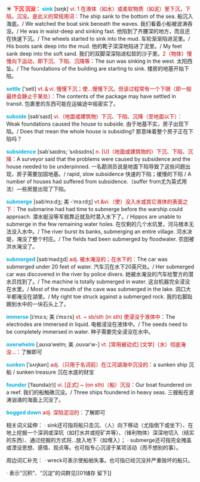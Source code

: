 ☀ <font color="red">**下沉 沉没：**</font>
<font color="sky blue">**sink**</font> [sɪŋk] 
<font color="#c00000">vi. 1 在液体（如水）或柔软物质（如泥）里下沉，下陷，沉没。是此义的常规用词：</font>The ship sank to the bottom of the sea. 船沉入海底。/ We watched the boat sink beneath the waves. 我们看着小船被波涛吞没。/ He was in waist-deep and sinking fast. 他陷到了齐腰深的地方，而且还在快速下沉。/ The wheels started to sink into the mud. 车轮渐渐陷进泥里。/ His boots sank deep into the mud. 他的靴子深深地陷进了泥里。/ My feet sank deep into the soft sand. 我们的双脚深深陷进松软的沙子里。<font color="#c00000">2（物体）慢慢向下运动，即下沉、下陷、沉降等：</font>The sun was sinking in the west. 太阳西坠。/ The foundations of the building are starting to sink. 楼房的地基开始下陷。

<font color="sky blue">**settle**</font> ['setl] 
<font color="#c00000">vt.＆vi. 慢慢下沉；使…慢慢下沉。但该过程常有一个下限（即一般最终会静止于某处）：</font>The contents of the package may have settled in transit. 包裹里的东西可能在运输途中摇密实了。
           
<font color="sky blue">**subside**</font> [səbˈsaɪd]
<font color="#c00000">vi.（地面或建筑物）下沉、下陷、沉降（至地面以下）：</font>Weak foundations caused the house to subside. 由于地基不实，房子出现下陷。/ Does that mean the whole house is subsiding? 那意味着整个房子正在下陷吗？
           
<font color="sky blue">**subsidence**</font> [səbˈsaɪdns; ˈsʌbsɪdns]
<font color="#c00000">n. [U]（地面或建筑物的）下沉、下陷、沉降：</font>A surveyor said that the problems were caused by subsidence and the house needed to be underpinned. 一名勘测员说是地面下陷导致了这些问题出现，房子需要加固地基。/ rapid, slow subsidence 快速的下陷；缓慢的下陷 / A number of houses had suffered from subsidence.（suffer from尤为英式用法）—些房屋出现了下陷。

<font color="sky blue">**submerge**</font> [səbˈmɜ:dʒ; 美 -ˈmɜ:rdʒ]
<font color="#c00000">vt.&vi.（使）没入水或其它液体的表面之下：</font>The submarine had had time to submerge before the warship could approach. 潜水艇没等军舰靠近就及时潜入水下了。/ Hippos are unable to submerge in the few remaining water holes. 在仅剩的几个水坑里，河马根本无法没入水中。/ The river burst its banks, submerging an entire village. 河水决堤，淹没了整个村庄。/ The fields had been submerged by floodwater. 农田被洪水淹没了。
                      
<font color="sky blue">**submerged**</font> [səbˈmədʒd]
<font color="#c00000">adj. 被水淹没的；在水下的：</font>The car was submerged under 20 feet of water. 汽车沉在水下20英尺处。/ Her submerged car was discovered in the river by police divers. 她被水淹没的汽车给警方的潜水员找到了。/ The machine is totally submerged in water. 这台机器完全浸没在水里。/ Most of the mouth of the cave was submerged in the lake. 洞口大半都淹没在湖里。/ My right toe struck against a submerged rock. 我的右脚趾踢到水中的一块石头上了。
           
<font color="sky blue">**immerse**</font> [ɪˈmɜ:s; 美 ɪˈmɜ:rs]
<font color="#c00000">vt. ~ sb/sth (in sth) 使浸没于液体中：</font>The electrodes are immersed in liquid. 电极浸没在液体中。/ The seeds need to be completely immersed in water. 种子需要完全浸没在水中。
           
<font color="sky blue">**overwhelm**</font> [ˌəʊvəˈwelm; 美 ˌoʊvərˈw-]
<font color="#c00000">vt. [常用被动式] [文学]（水）彻底淹没…：</font>了解即可

<font color="sky blue">**sunken**</font> [ˈsʌŋkən]
<font color="#c00000">adj.（只用于名词前）在江河湖海中沉没的：</font>a sunken ship 沉船 / sunken treasure 沉在水底的财宝
           
<font color="sky blue">**founder**</font> [ˈfaʊndə(r)]
<font color="#c00000">vi. [正式] ~ (on sth)（船）沉没：</font>Our boat foundered on a reef. 我们的船触礁沉没。/ Three ships foundered in heavy seas. 三艘船在波涛汹涌的海面上沉没了。

<font color="sky blue">**bogged down**</font>
<font color="#c00000">adj. 深陷泥沼的：</font>了解即可

相关词义延伸：
· sink还可指将船只击沉、（人）向下移动（尤指倒下或坐下）、在地上挖掘一个深洞或深坑（如打水井或挖矿井等）、（锋利物体）深深地切入（结实的东西）、通过挖掘的方式将…放入地下（如埋入）；
· submerge还可指完全掩盖或湮没思想、感情、观点等。也可指专心沉浸于某项活动（而不想别的事）。

周边词汇补充：
· wreck可表示使船舶失事。也可指已经沉没并严重毁坏的船只。

· 表示“沉积”、“沉淀”的词群见[[01储存 留下]]


